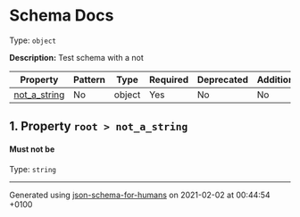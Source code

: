 

# Schema Docs

Type: `object`

**Description:** Test schema with a not

| Property | Pattern | Type | Required | Deprecated | Additional | Description |
| -------- | ------- | ---- | -------- | ---------- | ---------- | ----------- |
| [not_a_string](#not_a_string)|No|object|Yes|No| No||

##  <a name="not_a_string"></a>1.  Property `root > not_a_string`

#### Must **not** be

Type: `string`

----------------------------------------------------------------------------------------------------------------------------
Generated using [json-schema-for-humans](https://github.com/coveooss/json-schema-for-humans) on 2021-02-02 at 00:44:54 +0100